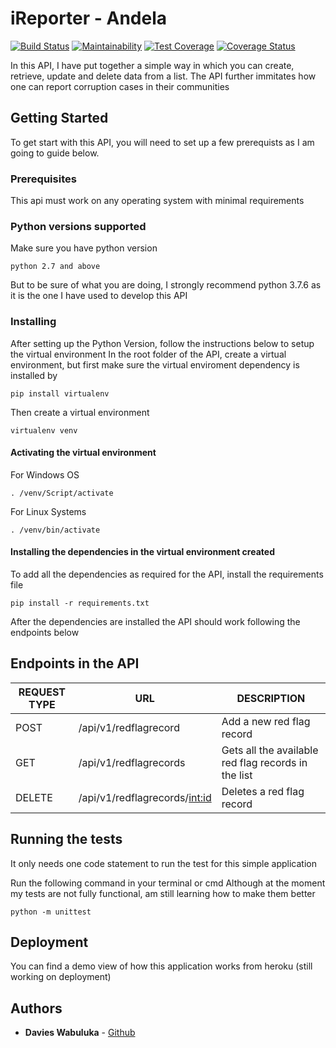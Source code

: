 # iReporter - Andela
[![Build Status](https://travis-ci.com/Wabuluka/dec_levelup_andela.svg?branch=chore-162694106-setting-up-api-development)](https://travis-ci.com/Wabuluka/dec_levelup_andela) [![Maintainability](https://api.codeclimate.com/v1/badges/2f70fe6afecdcb5b79c5/maintainability)](https://codeclimate.com/github/Wabuluka/dec_levelup_andela/maintainability) [![Test Coverage](https://api.codeclimate.com/v1/badges/2f70fe6afecdcb5b79c5/test_coverage)](https://codeclimate.com/github/Wabuluka/dec_levelup_andela/test_coverage) [![Coverage Status](https://coveralls.io/repos/github/Wabuluka/dec_levelup_andela/badge.svg)](https://coveralls.io/github/Wabuluka/dec_levelup_andela)

In this API, I have put together a simple way in which you can create, retrieve, update and delete data from a list. The API further immitates how one can report corruption cases in their communities
## Getting Started
To get start with this API, you will need to set up a few prerequists as I am going to guide below.
### Prerequisites
This api must work on any operating system with minimal requirements

### Python versions supported
Make sure you have python version 
```
python 2.7 and above
```
But to be sure of what you are doing, I strongly recommend python 3.7.6 as it is the one I have used to develop this API
### Installing
After setting up the Python Version, follow the instructions below to setup the virtual environment
In the root folder of the API, create a virtual environment, but first make sure the virtual enviroment dependency is installed by 
```
pip install virtualenv
```
Then create a virtual environment
```
virtualenv venv
```
#### Activating the virtual environment
For Windows OS
```
. /venv/Script/activate
```
For Linux Systems
```
. /venv/bin/activate
```
#### Installing the dependencies in the virtual environment created
To add all the dependencies as required for the API, install the requirements file
```
pip install -r requirements.txt
```
After  the dependencies are installed the API should work following the endpoints below
## Endpoints in the API
|REQUEST TYPE| URL | DESCRIPTION |
|------------|-----|-------------|
|POST| /api/v1/redflagrecord| Add a new red flag record|
|GET| /api/v1/redflagrecords| Gets all the available red flag records in the list|
|DELETE| /api/v1/redflagrecords/<int:id>| Deletes a red flag record|

## Running the tests

It only needs one code statement to run the test for this simple application

Run the following command in your terminal or cmd
Although at the moment my tests are not fully functional, am still learning how to make them better

```
python -m unittest
```
## Deployment

You can find a demo view of how this application works from heroku
(still working on deployment)
## Authors

* **Davies Wabuluka**  - [Github](https://github.com/Wabuluka)
